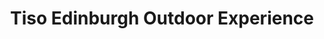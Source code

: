 ---
title: "Tiso Edinburgh Outdoor Experience"
url: /edinburgh/tiso-edinburgh-outdoor-experience/
shop: Outdoor
---
